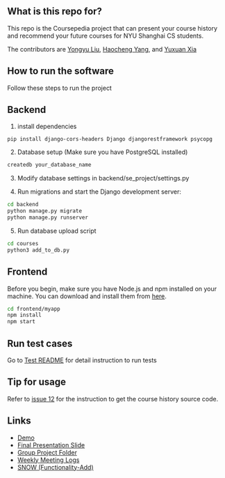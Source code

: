
## What is this repo for?
This repo is the Coursepedia project that can present your course history and recommend your future courses for NYU Shanghai CS students.

The contributors are [Yongyu Liu](https://github.com/YongyuLiu03), [Haocheng Yang](https://github.com/Harry-Yang0518), and [Yuxuan Xia](https://github.com/NovTi)

## How to run the software
Follow these steps to run the project

## Backend 
1. install dependencies
``` 
pip install django-cors-headers Django djangorestframework psycopg
```

2. Database setup (Make sure you have PostgreSQL installed)

```bash
createdb your_database_name
```
    
3. Modify database settings in backend/se_project/settings.py


4. Run migrations and start the Django development server:

```bash
cd backend
python manage.py migrate
python manage.py runserver
```
5. Run database upload script

```bash
cd courses
python3 add_to_db.py
```

## Frontend

Before you begin, make sure you have Node.js and npm installed on your machine. You can download and install them from [here](https://nodejs.org/).


```bash
cd frontend/myapp
npm install
npm start
```

## Run test cases

Go to [Test README](backend/test/README.md) for detail instruction to run tests


## Tip for usage

Refer to [issue 12](https://github.com/YongyuLiu03/SEproject/issues/12#issuecomment-2107356155) for the instruction to get the course history source code.


## Links

- [Demo](https://drive.google.com/file/d/1v3aVM05oYBCJm-PCD60bsjpvIqtozwh1/view?usp=sharing)
- [Final Presentation Slide](https://docs.google.com/presentation/d/1vpf7T_7NjUDgSD1rGlHMp1ytkZDo7tJ1_dZYFPOm5eQ/edit?usp=sharing)
- [Group Project Folder](https://drive.google.com/drive/folders/1bN0Qwhw-A0KcsbxDqG4MjQsyJCyuXpMK?usp=sharing)
- [Weekly Meeting Logs](https://docs.google.com/document/d/15pVdvmcztm7i7RDhoF95CvmVSybGwcfDFcdfjAZPFGc/edit?usp=sharing)
- [SNOW (Functionality-Add)](https://github.com/YongyuLiu03/Snow)
